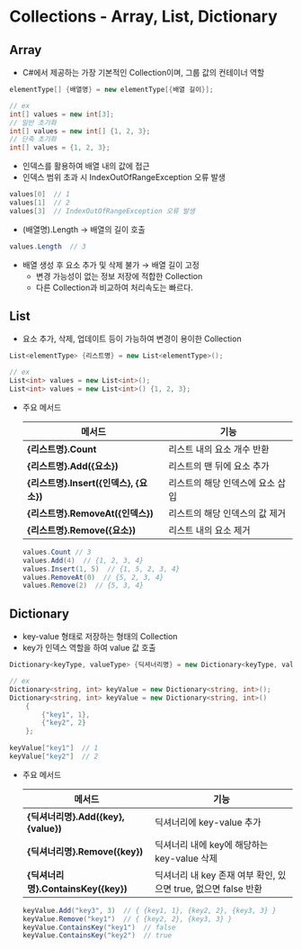 # Collections - Array, List, Dictionary

## Array

- C#에서 제공하는 가장 기본적인 Collection이며, 그룹 값의 컨테이너 역할

```csharp
elementType[] {배열명} = new elementType[{배열 길이}];

// ex
int[] values = new int[3];
// 일반 초기화
int[] values = new int[] {1, 2, 3};
// 단축 초기화
int[] values = {1, 2, 3};
```

- 인덱스를 활용하여 배열 내의 값에 접근
- 인덱스 범위 초과 시 IndexOutOfRangeException 오류 발생

```csharp
values[0]  // 1
values[1]  // 2
values[3]  // IndexOutOfRangeException 오류 발생
```

- (배열명).Length → 배열의 길이 호출

```csharp
values.Length  // 3
```

- 배열 생성 후 요소 추가 및 삭제 불가 → 배열 길이 고정
    - 변경 가능성이 없는 정보 저장에 적합한 Collection
    - 다른 Collection과 비교하여 처리속도는 빠르다.

## List

- 요소 추가, 삭제, 업데이트 등이 가능하여 변경이 용이한 Collection

```csharp
List<elementType> {리스트명} = new List<elementType>();

// ex
List<int> values = new List<int>();
List<int> values = new List<int>() {1, 2, 3};
```

- 주요 메서드
    
    | 메서드 | 기능 |
    | --- | --- |
    | **{리스트명}.Count** | 리스트 내의 요소 개수 반환 |
    | **{리스트명}.Add({요소})** | 리스트의 맨 뒤에 요소 추가 |
    | **{리스트명}.Insert({인덱스}, {요소})** | 리스트의 해당 인덱스에 요소 삽입 |
    | **{리스트명}.RemoveAt({인덱스})** | 리스트의 해당 인덱스의 값 제거 |
    | **{리스트명}.Remove({요소})** | 리스트 내의 요소 제거 |
    
    ```csharp
    values.Count // 3
    values.Add(4)  // {1, 2, 3, 4}
    values.Insert(1, 5)  // {1, 5, 2, 3, 4}
    values.RemoveAt(0)  // {5, 2, 3, 4}
    values.Remove(2)  // {5, 3, 4}
    ```
    

## Dictionary

- key-value 형태로 저장하는 형태의 Collection
- key가 인덱스 역할을 하여 value 값 호출

```csharp
Dictionary<keyType, valueType> {딕셔너리명} = new Dictionary<keyType, valueType>();

// ex
Dictionary<string, int> keyValue = new Dictionary<string, int>();
Dictionary<string, int> keyValue = new Dictionary<string, int>()
	{
		{"key1", 1},
		{"key2", 2}
	};
	
keyValue["key1"]  // 1
keyValue["key2"]  // 2
```

- 주요 메서드
    
    | 메서드 | 기능 |
    | --- | --- |
    | **{딕셔너리명}.Add({key}, {value})** | 딕셔너리에 key-value 추가 |
    | **{딕셔너리명}.Remove({key})** | 딕셔너리 내에 key에 해당하는 key-value 삭제 |
    | **{딕셔너리명}.ContainsKey({key})** | 딕셔너리 내 key 존재 여부 확인, 있으면 true, 없으면 false 반환 |
    
    ```csharp
    keyValue.Add("key3", 3)  // { {key1, 1}, {key2, 2}, {key3, 3} }
    keyValue.Remove("key1")  // { {key2, 2}, {key3, 3} }
    keyValue.ContainsKey("key1")  // false
    keyValue.ContainsKey("key2")  // true
    ```